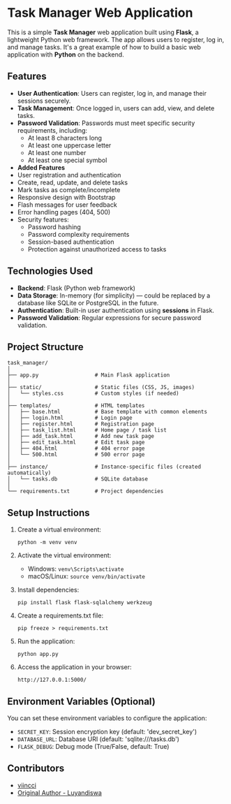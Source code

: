 # Task Manager Web Application

This is a simple **Task Manager** web application built using **Flask**, a lightweight Python web framework. The app allows users to register, log in, and manage tasks. It's a great example of how to build a basic web application with **Python** on the backend.

## Features

- **User Authentication**: Users can register, log in, and manage their sessions securely.
- **Task Management**: Once logged in, users can add, view, and delete tasks.
- **Password Validation**: Passwords must meet specific security requirements, including:
  - At least 8 characters long
  - At least one uppercase letter
  - At least one number
  - At least one special symbol
- **Added Features**
- User registration and authentication
- Create, read, update, and delete tasks
- Mark tasks as complete/incomplete
- Responsive design with Bootstrap
- Flash messages for user feedback
- Error handling pages (404, 500)
- Security features:
  - Password hashing
  - Password complexity requirements
  - Session-based authentication
  - Protection against unauthorized access to tasks

## Technologies Used

- **Backend**: Flask (Python web framework)
- **Data Storage**: In-memory (for simplicity) — could be replaced by a database like SQLite or PostgreSQL in the future.
- **Authentication**: Built-in user authentication using **sessions** in Flask.
- **Password Validation**: Regular expressions for secure password validation.


## Project Structure
```
task_manager/
│
├── app.py                  # Main Flask application
│
├── static/                 # Static files (CSS, JS, images)
│   └── styles.css          # Custom styles (if needed)
│
├── templates/              # HTML templates
│   ├── base.html           # Base template with common elements
│   ├── login.html          # Login page
│   ├── register.html       # Registration page
│   ├── task_list.html      # Home page / task list
│   ├── add_task.html       # Add new task page
│   ├── edit_task.html      # Edit task page
│   ├── 404.html            # 404 error page
│   └── 500.html            # 500 error page
│
├── instance/               # Instance-specific files (created automatically)
│   └── tasks.db            # SQLite database
│
└── requirements.txt        # Project dependencies
```

## Setup Instructions

1. Create a virtual environment:
   ```
   python -m venv venv
   ```

2. Activate the virtual environment:
   - Windows: `venv\Scripts\activate`
   - macOS/Linux: `source venv/bin/activate`

3. Install dependencies:
   ```
   pip install flask flask-sqlalchemy werkzeug
   ```

4. Create a requirements.txt file:
   ```
   pip freeze > requirements.txt
   ```

5. Run the application:
   ```
   python app.py
   ```

6. Access the application in your browser:
   ```
   http://127.0.0.1:5000/
   ```

## Environment Variables (Optional)

You can set these environment variables to configure the application:

- `SECRET_KEY`: Session encryption key (default: 'dev_secret_key')
- `DATABASE_URL`: Database URI (default: 'sqlite:///tasks.db')
- `FLASK_DEBUG`: Debug mode (True/False, default: True)

## Contributors

- [viincci](https://github.com/viincci)
- [Original Author - Luyandiswa](https://github.com/Luyandiswa)
